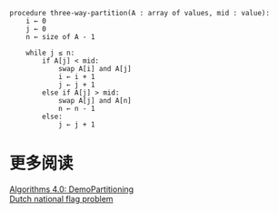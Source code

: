 


    procedure three-way-partition(A : array of values, mid : value):
        i ← 0
        j ← 0
        n ← size of A - 1
    
        while j ≤ n:
            if A[j] < mid:
                swap A[i] and A[j]
                i ← i + 1
                j ← j + 1
            else if A[j] > mid:
                swap A[j] and A[n]
                n ← n - 1
            else:
                j ← j + 1




# 更多阅读

[Algorithms 4.0: DemoPartitioning](http://algs4.cs.princeton.edu/lectures/23DemoPartitioning.pdf)   
[Dutch national flag problem](https://en.wikipedia.org/wiki/Dutch_national_flag_problem)

